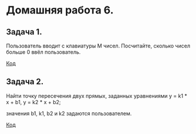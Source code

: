 # Домашняя работа 6.

## Задача 1.

Пользователь вводит с клавиатуры M чисел. Посчитайте, сколько чисел больше 0 ввёл пользователь.

[Код](Ex1_MNumbers/Program.cs)


## Задача 2.

Найти точку пересечения двух прямых, заданных уравнениями y = k1 * x + b1, y = k2 * x + b2; 

значения b1, k1, b2 и k2 задаются пользователем.

[Код](Ex2_2Lines/Program.cs)
